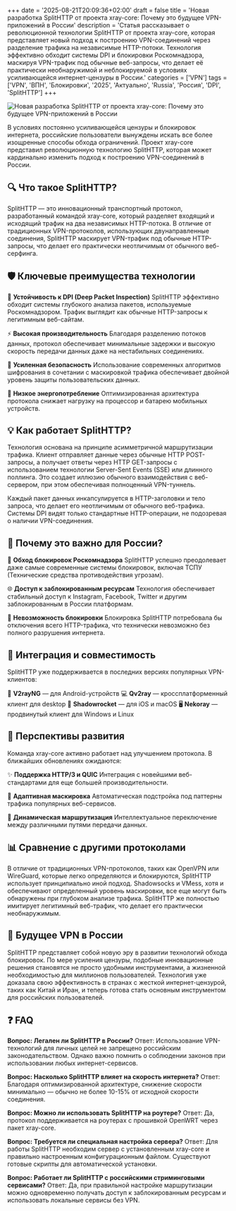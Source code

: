 +++
date = '2025-08-21T20:09:36+02:00'
draft = false
title = 'Новая разработка SplitHTTP от проекта xray-core: Почему это будущее VPN-приложений в России'
description = 'Статья рассказывает о революционной технологии SplitHTTP от проекта xray-core, которая представляет новый подход к построению VPN-соединений через разделение трафика на независимые HTTP-потоки. Технология эффективно обходит системы DPI и блокировки Роскомнадзора, маскируя VPN-трафик под обычные веб-запросы, что делает её практически необнаружимой и неблокируемой в условиях усиливающейся интернет-цензуры в России.'
categories = ['VPN']
tags = ['VPN', 'ВПН', 'Блокировки', '2025', 'Актуально', 'Russia', 'Россия', 'DPI', 'SplitHTTP']
+++

![Новая разработка SplitHTTP от проекта xray-core: Почему это будущее VPN-приложений в России](https://imagestoring.fra1.cdn.digitaloceanspaces.com/6395FBFA-9C80-46A2-959E-AC267A406AA1.png)

В условиях постоянно усиливающейся цензуры и блокировок интернета, российские пользователи вынуждены искать все более изощренные способы обхода ограничений. Проект xray-core представил революционную технологию SplitHTTP, которая может кардинально изменить подход к построению VPN-соединений в России.

## 🔍 Что такое SplitHTTP?

SplitHTTP — это инновационный транспортный протокол, разработанный командой xray-core, который разделяет входящий и исходящий трафик на два независимых HTTP-потока. В отличие от традиционных VPN-протоколов, использующих двунаправленные соединения, SplitHTTP маскирует VPN-трафик под обычные HTTP-запросы, что делает его практически неотличимым от обычного веб-серфинга.

## 🛡️ Ключевые преимущества технологии

🚀 **Устойчивость к DPI (Deep Packet Inspection)**
SplitHTTP эффективно обходит системы глубокого анализа пакетов, используемые Роскомнадзором. Трафик выглядит как обычные HTTP-запросы к легитимным веб-сайтам.

⚡ **Высокая производительность**
Благодаря разделению потоков данных, протокол обеспечивает минимальные задержки и высокую скорость передачи данных даже на нестабильных соединениях.

🔐 **Усиленная безопасность**
Использование современных алгоритмов шифрования в сочетании с маскировкой трафика обеспечивает двойной уровень защиты пользовательских данных.

📱 **Низкое энергопотребление**
Оптимизированная архитектура протокола снижает нагрузку на процессор и батарею мобильных устройств.

## 💡 Как работает SplitHTTP?

Технология основана на принципе асимметричной маршрутизации трафика. Клиент отправляет данные через обычные HTTP POST-запросы, а получает ответы через HTTP GET-запросы с использованием технологии Server-Sent Events (SSE) или длинного поллинга. Это создает иллюзию обычного взаимодействия с веб-сервером, при этом обеспечивая полноценный VPN-туннель.

Каждый пакет данных инкапсулируется в HTTP-заголовки и тело запроса, что делает его неотличимым от обычного веб-трафика. Системы DPI видят только стандартные HTTP-операции, не подозревая о наличии VPN-соединения.

## 🌟 Почему это важно для России?

🎯 **Обход блокировок Роскомнадзора**
SplitHTTP успешно преодолевает даже самые современные системы блокировок, включая ТСПУ (Технические средства противодействия угрозам).

🌐 **Доступ к заблокированным ресурсам**
Технология обеспечивает стабильный доступ к Instagram, Facebook, Twitter и другим заблокированным в России платформам.

🚫 **Невозможность блокировки**
Блокировка SplitHTTP потребовала бы отключения всего HTTP-трафика, что технически невозможно без полного разрушения интернета.

## 🔧 Интеграция и совместимость

SplitHTTP уже поддерживается в последних версиях популярных VPN-клиентов:

📲 **V2rayNG** — для Android-устройств
💻 **Qv2ray** — кроссплатформенный клиент для desktop
🍎 **Shadowrocket** — для iOS и macOS
🖥️ **Nekoray** — продвинутый клиент для Windows и Linux

## 🚀 Перспективы развития

Команда xray-core активно работает над улучшением протокола. В ближайших обновлениях ожидаются:

✨ **Поддержка HTTP/3 и QUIC**
Интеграция с новейшими веб-стандартами для еще большей производительности.

🤖 **Адаптивная маскировка**
Автоматическая подстройка под паттерны трафика популярных веб-сервисов.

🔄 **Динамическая маршрутизация**
Интеллектуальное переключение между различными путями передачи данных.

## 📊 Сравнение с другими протоколами

В отличие от традиционных VPN-протоколов, таких как OpenVPN или WireGuard, которые легко определяются и блокируются, SplitHTTP использует принципиально иной подход. Shadowsocks и VMess, хотя и обеспечивают определенный уровень маскировки, все еще могут быть обнаружены при глубоком анализе трафика. SplitHTTP же полностью имитирует легитимный веб-трафик, что делает его практически необнаружимым.

## 🔮 Будущее VPN в России

SplitHTTP представляет собой новую эру в развитии технологий обхода блокировок. По мере усиления цензуры, подобные инновационные решения становятся не просто удобными инструментами, а жизненной необходимостью для миллионов пользователей. Технология уже доказала свою эффективность в странах с жесткой интернет-цензурой, таких как Китай и Иран, и теперь готова стать основным инструментом для российских пользователей.

## ❓ FAQ

**Вопрос: Легален ли SplitHTTP в России?**
Ответ: Использование VPN-технологий для личных целей не запрещено российским законодательством. Однако важно помнить о соблюдении законов при использовании любых интернет-сервисов.

**Вопрос: Насколько SplitHTTP влияет на скорость интернета?**
Ответ: Благодаря оптимизированной архитектуре, снижение скорости минимально — обычно не более 10-15% от исходной скорости соединения.

**Вопрос: Можно ли использовать SplitHTTP на роутере?**
Ответ: Да, протокол поддерживается на роутерах с прошивкой OpenWRT через пакет xray-core.

**Вопрос: Требуется ли специальная настройка сервера?**
Ответ: Для работы SplitHTTP необходим сервер с установленным xray-core и правильно настроенным конфигурационным файлом. Существуют готовые скрипты для автоматической установки.

**Вопрос: Работает ли SplitHTTP с российскими стриминговыми сервисами?**
Ответ: Да, при правильной настройке маршрутизации можно одновременно получать доступ к заблокированным ресурсам и использовать локальные сервисы без VPN.